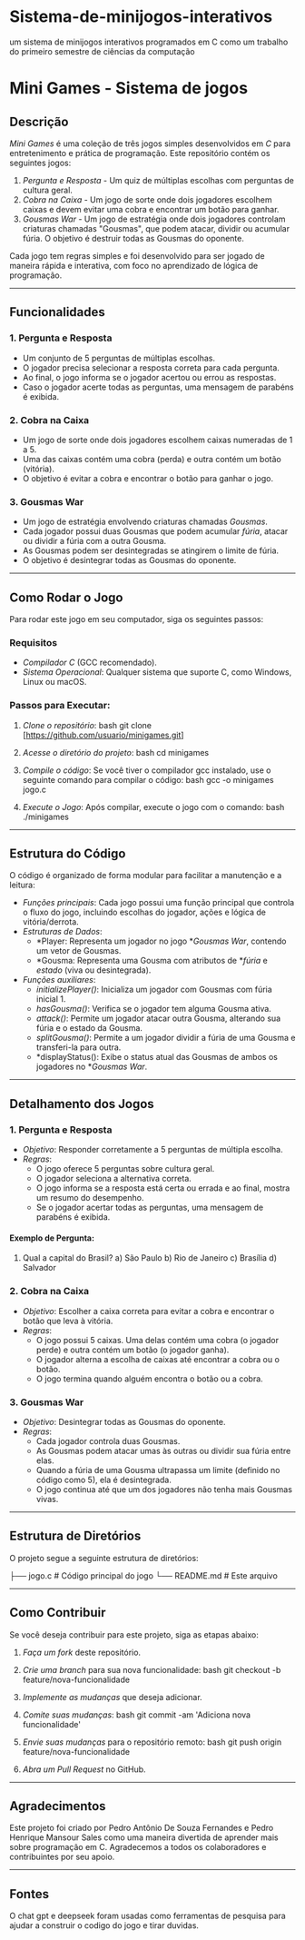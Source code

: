 # Sistema-de-minijogos-interativos
um sistema de minijogos interativos programados em C como um trabalho do primeiro semestre de ciências da computação 
# Mini Games - Sistema de jogos

## Descrição

*Mini Games* é uma coleção de três jogos simples desenvolvidos em *C* para entretenimento e prática de programação. Este repositório contém os seguintes jogos:

1. *Pergunta e Resposta* - Um quiz de múltiplas escolhas com perguntas de cultura geral.
2. *Cobra na Caixa* - Um jogo de sorte onde dois jogadores escolhem caixas e devem evitar uma cobra e encontrar um botão para ganhar.
3. *Gousmas War* - Um jogo de estratégia onde dois jogadores controlam criaturas chamadas "Gousmas", que podem atacar, dividir ou acumular fúria. O objetivo é destruir todas as Gousmas do oponente.

Cada jogo tem regras simples e foi desenvolvido para ser jogado de maneira rápida e interativa, com foco no aprendizado de lógica de programação.

---

## Funcionalidades

### 1. Pergunta e Resposta
- Um conjunto de 5 perguntas de múltiplas escolhas.
- O jogador precisa selecionar a resposta correta para cada pergunta.
- Ao final, o jogo informa se o jogador acertou ou errou as respostas.
- Caso o jogador acerte todas as perguntas, uma mensagem de parabéns é exibida.

### 2. Cobra na Caixa
- Um jogo de sorte onde dois jogadores escolhem caixas numeradas de 1 a 5.
- Uma das caixas contém uma cobra (perda) e outra contém um botão (vitória).
- O objetivo é evitar a cobra e encontrar o botão para ganhar o jogo.

### 3. Gousmas War
- Um jogo de estratégia envolvendo criaturas chamadas *Gousmas*.
- Cada jogador possui duas Gousmas que podem acumular *fúria*, atacar ou dividir a fúria com a outra Gousma.
- As Gousmas podem ser desintegradas se atingirem o limite de fúria.
- O objetivo é desintegrar todas as Gousmas do oponente.

---

## Como Rodar o Jogo

Para rodar este jogo em seu computador, siga os seguintes passos:

### Requisitos
- *Compilador C* (GCC recomendado).
- *Sistema Operacional*: Qualquer sistema que suporte C, como Windows, Linux ou macOS.

### Passos para Executar:

1. *Clone o repositório*:
   bash
   git clone [https://github.com/usuario/minigames.git]
   

2. *Acesse o diretório do projeto*:
   bash
   cd minigames
   

3. *Compile o código*:
   Se você tiver o compilador gcc instalado, use o seguinte comando para compilar o código:
   bash
   gcc -o minigames jogo.c
   

4. *Execute o Jogo*:
   Após compilar, execute o jogo com o comando:
   bash
   ./minigames
   

---

## Estrutura do Código

O código é organizado de forma modular para facilitar a manutenção e a leitura:

- *Funções principais*: Cada jogo possui uma função principal que controla o fluxo do jogo, incluindo escolhas do jogador, ações e lógica de vitória/derrota.
- *Estruturas de Dados*:
  - *Player: Representa um jogador no jogo **Gousmas War*, contendo um vetor de Gousmas.
  - *Gousma: Representa uma Gousma com atributos de **fúria* e *estado* (viva ou desintegrada).
- *Funções auxiliares*:
  - *initializePlayer()*: Inicializa um jogador com Gousmas com fúria inicial 1.
  - *hasGousma()*: Verifica se o jogador tem alguma Gousma ativa.
  - *attack()*: Permite um jogador atacar outra Gousma, alterando sua fúria e o estado da Gousma.
  - *splitGousma()*: Permite a um jogador dividir a fúria de uma Gousma e transferi-la para outra.
  - *displayStatus(): Exibe o status atual das Gousmas de ambos os jogadores no **Gousmas War*.

---

## Detalhamento dos Jogos

### 1. Pergunta e Resposta

- *Objetivo*: Responder corretamente a 5 perguntas de múltipla escolha.
- *Regras*:
  - O jogo oferece 5 perguntas sobre cultura geral.
  - O jogador seleciona a alternativa correta.
  - O jogo informa se a resposta está certa ou errada e ao final, mostra um resumo do desempenho.
  - Se o jogador acertar todas as perguntas, uma mensagem de parabéns é exibida.

#### Exemplo de Pergunta:

1. Qual a capital do Brasil?
a) São Paulo
b) Rio de Janeiro
c) Brasília
d) Salvador


### 2. Cobra na Caixa

- *Objetivo*: Escolher a caixa correta para evitar a cobra e encontrar o botão que leva à vitória.
- *Regras*:
  - O jogo possui 5 caixas. Uma delas contém uma cobra (o jogador perde) e outra contém um botão (o jogador ganha).
  - O jogador alterna a escolha de caixas até encontrar a cobra ou o botão.
  - O jogo termina quando alguém encontra o botão ou a cobra.

### 3. Gousmas War

- *Objetivo*: Desintegrar todas as Gousmas do oponente.
- *Regras*:
  - Cada jogador controla duas Gousmas.
  - As Gousmas podem atacar umas às outras ou dividir sua fúria entre elas.
  - Quando a fúria de uma Gousma ultrapassa um limite (definido no código como 5), ela é desintegrada.
  - O jogo continua até que um dos jogadores não tenha mais Gousmas vivas.

---

## Estrutura de Diretórios

O projeto segue a seguinte estrutura de diretórios:


├── jogo.c           # Código principal do jogo
└── README.md        # Este arquivo



---

## Como Contribuir

Se você deseja contribuir para este projeto, siga as etapas abaixo:

1. *Faça um fork* deste repositório.
2. *Crie uma branch* para sua nova funcionalidade:
   bash
   git checkout -b feature/nova-funcionalidade
   
3. *Implemente as mudanças* que deseja adicionar.
4. *Comite suas mudanças*:
   bash
   git commit -am 'Adiciona nova funcionalidade'
   
5. *Envie suas mudanças* para o repositório remoto:
   bash
   git push origin feature/nova-funcionalidade
   
6. *Abra um Pull Request* no GitHub.


---

## Agradecimentos

Este projeto foi criado por Pedro Antônio De Souza Fernandes e Pedro Henrique Mansour Sales como uma maneira divertida de aprender mais sobre programação em C. Agradecemos a todos os colaboradores e contribuintes por seu apoio.

---

## Fontes
O chat gpt e deepseek foram usadas como ferramentas de pesquisa para ajudar a construir o codigo do jogo e tirar duvidas.
